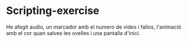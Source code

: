 # Scripting-exercise

He afegit audio, un marcador amb el numero de vides i fallos, l'animació amb el cor quan salves les ovelles i una pantalla d'inici. 
